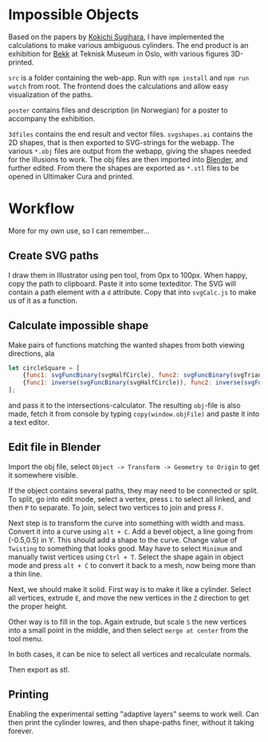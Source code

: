 # Impossible Objects

Based on the papers by [Kokichi Sugihara](http://www.isc.meiji.ac.jp/~kokichis/Welcomee.html), I have implemented
the calculations to make various ambiguous cylinders. The end product is an exhibition for [Bekk](https://www.bekk.no/)
at Teknisk Museum in Oslo, with various figures 3D-printed.

`src` is a folder containing the web-app. Run with `npm install` and `npm run watch` from root.
The frontend does the calculations and allow easy visualization of the paths.

`poster` contains files and description (in Norwegian) for a poster to accompany the exhibition.

`3dfiles` contains the end result and vector files. `svgshapes.ai` contains the 2D shapes, that is then exported to SVG-strings for the webapp.
The various `*.obj` files are output from the webapp, giving the shapes needed for the illusions to work.
The obj files are then imported into [Blender](https://www.blender.org/), and further edited. From there the shapes are exported as
`*.stl` files to be opened in Ultimaker Cura and printed.

# Workflow

More for my own use, so I can remember...

## Create SVG paths

I draw them in Illustrator using pen tool, from 0px to 100px. When happy, copy the path to clipboard.
Paste it into some texteditor. The SVG will contain a path element with a `d` attribute. Copy that into `svgCalc.js` to make us
of it as a function.

## Calculate impossible shape

Make pairs of functions matching the wanted shapes from both viewing directions, ala
```javascript
let circleSquare = [
    {func1: svgFuncBinary(svgHalfCircle), func2: svgFuncBinary(svgTriangle)},
    {func1: inverse(svgFuncBinary(svgHalfCircle)), func2: inverse(svgFuncBinary(svgTriangle))},
];
```
and pass it to the intersections-calculator. The resulting `obj`-file
is also made, fetch it from console by typing `copy(window.objFile)` and paste it into a text editor.

## Edit file in Blender

Import the obj file, select `Object -> Transform -> Geometry to Origin` to get it somewhere visible.

If the object contains several paths, they may need to be connected or split.
To split, go into edit mode, select a vertex, press `L` to select all linked, and then `P` to separate.
To join, select two vertices to join and press `F`.

Next step is to transform the curve into something with width and mass. Convert it into a curve using `alt + C`.
Add a bevel object, a line going from (-0.5,0.5) in Y. This should add a shape to the curve. Change value of `Twisting` to
something that looks good. May have to select `Minimum` and manually twist vertices using `Ctrl + T`.
Select the shape again in object mode and press `alt + C` to convert it back to a mesh, now being more than a thin line.

Next, we should make it solid. First way is to make it like a cylinder. Select all vertices, extrude `E`, and move the new
vertices in the `Z` direction to get the proper height.

Other way is to fill in the top. Again extrude, but scale `S` the new vertices into a small point in the middle, and then
select `merge at center` from the tool menu.

In both cases, it can be nice to select all vertices and recalculate normals.

Then export as stl.

## Printing

Enabling the experimental setting "adaptive layers" seems to work well.
Can then print the cylinder lowres, and then shape-paths finer, without it taking forever.